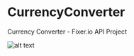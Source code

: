 # CurrencyConverter
Currency Converter - Fixer.io API Project 

![alt text](http://currency-converter.anabelgonzalez.com/image.png)
